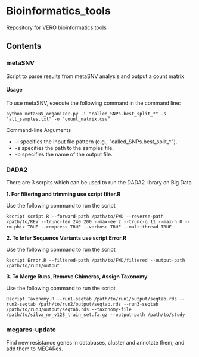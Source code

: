 # Bioinformatics_tools
Repository for VERO bioinformatics tools


## Contents
### metaSNV
Script to parse results from metaSNV analysis and output a count matrix

#### Usage
To use metaSNV, execute the following command in the command line:

`python metaSNV_organizer.py -i "called_SNPs.best_split_*" -s "all_samples.txt" -o "count_matrix.csv"`

Command-line Arguments
* -i specifies the input file pattern (e.g., "called_SNPs.best_split_*").
* -s specifies the path to the samples file.
* -o specifies the name of the output file.

### DADA2
There are 3 scrpits which can be used to run the DADA2 library on Big Data.

**1. For filtering and trimming use script filter.R**

Use the following command to run the script

`Rscript script.R --forward-path /path/to/FWD --reverse-path /path/to/REV --trunc-len 240 200 --max-ee 2 --trunc-q 11 --max-n 0 --rm-phix TRUE --compress TRUE --verbose TRUE --multithread TRUE`

**2. To Infer Sequence Variants use script Error.R**

Use the following command to run the script

`Rscript Error.R --filtered-path /path/to/FWD/filtered --output-path /path/to/run1/output`

**3. To Merge Runs, Remove Chimeras, Assign Taxonomy**

Use the following command to run the script

`Rscript Taxonomy.R --run1-seqtab /path/to/run1/output/seqtab.rds --run2-seqtab /path/to/run2/output/seqtab.rds --run3-seqtab /path/to/run3/output/seqtab.rds --taxonomy-file /path/to/silva_nr_v128_train_set.fa.gz --output-path /path/to/study`

### megares-update

Find new resistance genes in databases, cluster and annotate them, and add them
to MEGARes.
